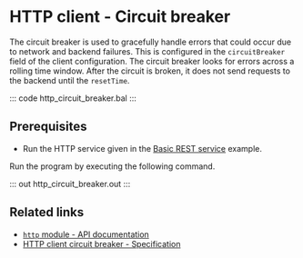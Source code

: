 # HTTP client - Circuit breaker

The circuit breaker is used to gracefully handle errors that could occur due to network and backend failures. This is configured in the `circuitBreaker` field of the client configuration. The circuit breaker looks for errors across a rolling time window. After the circuit is broken, it does not send requests to the backend until the `resetTime`.

::: code http_circuit_breaker.bal :::

## Prerequisites
- Run the HTTP service given in the [Basic REST service](/learn/by-example/http-basic-rest-service/) example.

Run the program by executing the following command.

::: out http_circuit_breaker.out :::

## Related links
- [`http` module - API documentation](https://lib.ballerina.io/ballerina/http/latest/)
- [HTTP client circuit breaker - Specification](/spec/http/#2415-circuit-breaker)

